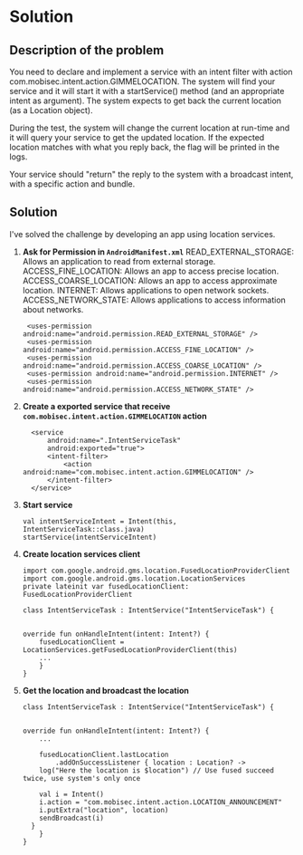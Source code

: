 # Solution

## Description of the problem

You need to declare and implement a service with an intent filter with action com.mobisec.intent.action.GIMMELOCATION. The system will find your service and it will start it with a startService() method (and an appropriate intent as argument). The system expects to get back the current location (as a Location object).

During the test, the system will change the current location at run-time and it will query your service to get the updated location. If the expected location matches with what you reply back, the flag will be printed in the logs.

Your service should "return" the reply to the system with a broadcast intent, with a specific action and bundle.

## Solution

I've solved the challenge by developing an app using location services.

1. **Ask for Permission in ```AndroidManifest.xml```**
    READ_EXTERNAL_STORAGE: Allows an application to read from external storage.
    ACCESS_FINE_LOCATION: Allows an app to access precise location.
    ACCESS_COARSE_LOCATION: Allows an app to access approximate location.
    INTERNET: Allows applications to open network sockets.
	ACCESS_NETWORK_STATE: Allows applications to access information about networks.
   ```
    <uses-permission android:name="android.permission.READ_EXTERNAL_STORAGE" />
    <uses-permission android:name="android.permission.ACCESS_FINE_LOCATION" />
    <uses-permission android:name="android.permission.ACCESS_COARSE_LOCATION" />
    <uses-permission android:name="android.permission.INTERNET" />
    <uses-permission android:name="android.permission.ACCESS_NETWORK_STATE" />
   ```
2. **Create a exported service that receive ```com.mobisec.intent.action.GIMMELOCATION``` action**
   ```
     <service
         android:name=".IntentServiceTask"
         android:exported="true">
         <intent-filter>
             <action android:name="com.mobisec.intent.action.GIMMELOCATION" />
         </intent-filter>
     </service>
   ```
3. **Start service**
    ```
    val intentServiceIntent = Intent(this, IntentServiceTask::class.java)
    startService(intentServiceIntent)
    ```

4. **Create location services client**
    ```
    import com.google.android.gms.location.FusedLocationProviderClient
    import com.google.android.gms.location.LocationServices
    private lateinit var fusedLocationClient: FusedLocationProviderClient

    class IntentServiceTask : IntentService("IntentServiceTask") {


    override fun onHandleIntent(intent: Intent?) {
        fusedLocationClient = LocationServices.getFusedLocationProviderClient(this)
        ...
        }
    }
    ```

5. **Get the location and broadcast the location**
    ```
    class IntentServiceTask : IntentService("IntentServiceTask") {


    override fun onHandleIntent(intent: Intent?) {
        ...

        fusedLocationClient.lastLocation
            .addOnSuccessListener { location : Location? ->
        log("Here the location is $location") // Use fused succeed twice, use system's only once

        val i = Intent()
        i.action = "com.mobisec.intent.action.LOCATION_ANNOUNCEMENT"
        i.putExtra("location", location)
        sendBroadcast(i)
      }
        }
    }
    
    ```